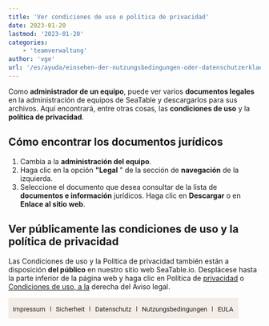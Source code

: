 ```yaml
---
title: 'Ver condiciones de uso o política de privacidad'
date: 2023-01-20
lastmod: '2023-01-20'
categories:
    - 'teamverwaltung'
author: 'vge'
url: '/es/ayuda/einsehen-der-nutzungsbedingungen-oder-datenschutzerklaerung'
---
```


Como **administrador de un equipo**, puede ver varios **documentos legales** en la administración de equipos de SeaTable y descargarlos para sus archivos. Aquí encontrará, entre otras cosas, las **condiciones de uso** y la **política de privacidad**.

## Cómo encontrar los documentos jurídicos

1. Cambia a la **administración del equipo**.
2. Haga clic en la opción **"Legal** " de la sección de **navegación** de la izquierda.
3. Seleccione el documento que desea consultar de la lista de **documentos e información** jurídicos. Haga clic en **Descargar** o en **Enlace al sitio web**.

## Ver públicamente las condiciones de uso y la política de privacidad

Las Condiciones de uso y la Política de privacidad también están a disposición **del público** en nuestro sitio web SeaTable.io. Desplácese hasta la parte inferior de la página web y haga clic en Política de [privacidad](https://seatable.io/es/datenschutz/) o [Condiciones de uso, a la](https://seatable.io/es/nutzungsbedingungen/) derecha del Aviso legal.

![Política de privacidad y condiciones de uso a pie de página](images/Datenschutz-und-Nutzungsbedingungen-im-Footer.png)
